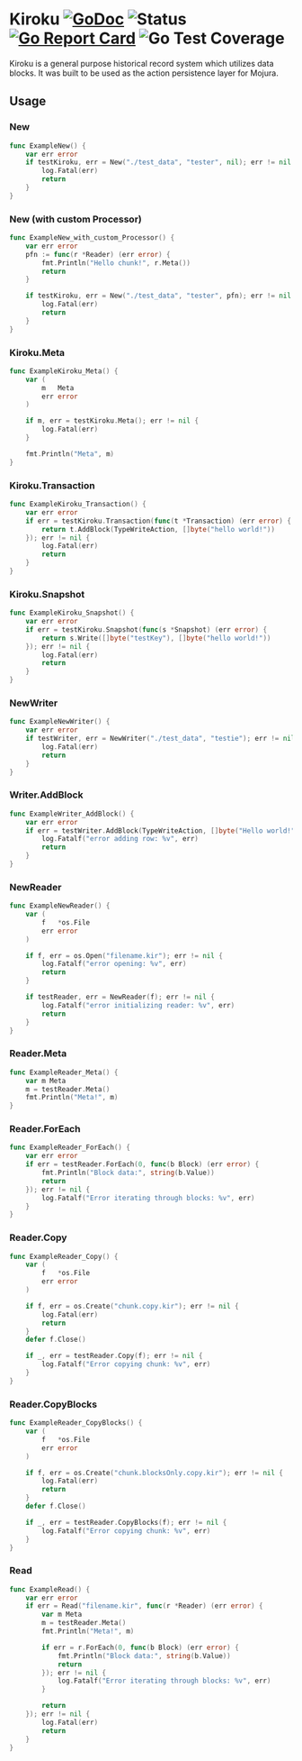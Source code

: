 # Kiroku [![GoDoc](https://godoc.org/github.com/mojura/kiroku?status.svg)](https://godoc.org/github.com/mojura/kiroku) ![Status](https://img.shields.io/badge/status-beta-yellow.svg) [![Go Report Card](https://goreportcard.com/badge/github.com/mojura/kiroku)](https://goreportcard.com/report/github.com/mojura/kiroku) ![Go Test Coverage](https://img.shields.io/badge/coverage-93.6%25-green)
Kiroku is a general purpose historical record system which utilizes data blocks. It was built to be used as the action persistence layer for Mojura.

## Usage
### New
```go
func ExampleNew() {
	var err error
	if testKiroku, err = New("./test_data", "tester", nil); err != nil {
		log.Fatal(err)
		return
	}
}
```

### New (with custom Processor)
```go
func ExampleNew_with_custom_Processor() {
	var err error
	pfn := func(r *Reader) (err error) {
		fmt.Println("Hello chunk!", r.Meta())
		return
	}

	if testKiroku, err = New("./test_data", "tester", pfn); err != nil {
		log.Fatal(err)
		return
	}
}
```

### Kiroku.Meta
```go
func ExampleKiroku_Meta() {
	var (
		m   Meta
		err error
	)

	if m, err = testKiroku.Meta(); err != nil {
		log.Fatal(err)
	}

	fmt.Println("Meta", m)
}
```

### Kiroku.Transaction
```go
func ExampleKiroku_Transaction() {
	var err error
	if err = testKiroku.Transaction(func(t *Transaction) (err error) {
		return t.AddBlock(TypeWriteAction, []byte("hello world!"))
	}); err != nil {
		log.Fatal(err)
		return
	}
}
```

### Kiroku.Snapshot
```go
func ExampleKiroku_Snapshot() {
	var err error
	if err = testKiroku.Snapshot(func(s *Snapshot) (err error) {
		return s.Write([]byte("testKey"), []byte("hello world!"))
	}); err != nil {
		log.Fatal(err)
		return
	}
}
```

### NewWriter
```go
func ExampleNewWriter() {
	var err error
	if testWriter, err = NewWriter("./test_data", "testie"); err != nil {
		log.Fatal(err)
		return
	}
}
```

### Writer.AddBlock
```go
func ExampleWriter_AddBlock() {
	var err error
	if err = testWriter.AddBlock(TypeWriteAction, []byte("Hello world!")); err != nil {
		log.Fatalf("error adding row: %v", err)
		return
	}
}
```

### NewReader
```go
func ExampleNewReader() {
	var (
		f   *os.File
		err error
	)

	if f, err = os.Open("filename.kir"); err != nil {
		log.Fatalf("error opening: %v", err)
		return
	}

	if testReader, err = NewReader(f); err != nil {
		log.Fatalf("error initializing reader: %v", err)
		return
	}
}
```

### Reader.Meta
```go
func ExampleReader_Meta() {
	var m Meta
	m = testReader.Meta()
	fmt.Println("Meta!", m)
}
```

### Reader.ForEach
```go
func ExampleReader_ForEach() {
	var err error
	if err = testReader.ForEach(0, func(b Block) (err error) {
		fmt.Println("Block data:", string(b.Value))
		return
	}); err != nil {
		log.Fatalf("Error iterating through blocks: %v", err)
	}
}
```

### Reader.Copy
```go
func ExampleReader_Copy() {
	var (
		f   *os.File
		err error
	)

	if f, err = os.Create("chunk.copy.kir"); err != nil {
		log.Fatal(err)
		return
	}
	defer f.Close()

	if _, err = testReader.Copy(f); err != nil {
		log.Fatalf("Error copying chunk: %v", err)
	}
}
```

### Reader.CopyBlocks
```go
func ExampleReader_CopyBlocks() {
	var (
		f   *os.File
		err error
	)

	if f, err = os.Create("chunk.blocksOnly.copy.kir"); err != nil {
		log.Fatal(err)
		return
	}
	defer f.Close()

	if _, err = testReader.CopyBlocks(f); err != nil {
		log.Fatalf("Error copying chunk: %v", err)
	}
}
```

### Read
```go
func ExampleRead() {
	var err error
	if err = Read("filename.kir", func(r *Reader) (err error) {
		var m Meta
		m = testReader.Meta()
		fmt.Println("Meta!", m)

		if err = r.ForEach(0, func(b Block) (err error) {
			fmt.Println("Block data:", string(b.Value))
			return
		}); err != nil {
			log.Fatalf("Error iterating through blocks: %v", err)
		}

		return
	}); err != nil {
		log.Fatal(err)
		return
	}
}
```
